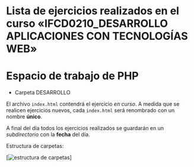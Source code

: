 # Lista de ejercicios realizados en el curso «IFCD0210_DESARROLLO APLICACIONES CON TECNOLOGÍAS WEB»

# Espacio de trabajo de PHP

-   Carpeta DESARROLLO

El archivo `index.html` contendrá el ejercicio *en curso*. A medida que se realicen ejercicios nuevos, cada `index.html` será renombrado con un nombre **único**. 

A final del día todos los ejercicios realizados se guardarán en un *subdirectorio* con la **fecha** del día.

Estructura de carpetas:

[![estructura de carpetas](\_assets\folder_srtucture.png "Shiprock, New Mexico by Beau Rogers")]